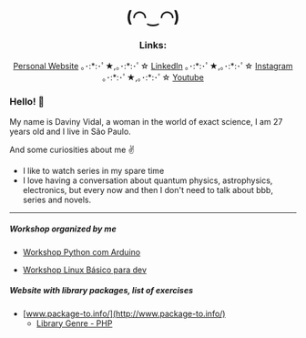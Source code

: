 <h1 align="center">(◠‿◠) </h1>

<h3 align="center">Links:</h3>
<p align="center">
  <a href="http://davinyvidal.divulgue.info/">Personal Website</a> ｡･:*:･ﾟ★,｡･:*:･ﾟ☆ 
  <a href="https://www.linkedin.com/in/davinyvidal/">LinkedIn</a> ｡･:*:･ﾟ★,｡･:*:･ﾟ☆ 
  <a href="https://www.instagram.com/daviny.vidal/">Instagram</a> ｡･:*:･ﾟ★,｡･:*:･ﾟ☆ 
  <a href="https://www.youtube.com/channel/UCbcIGM1t3Hmzcm5w-gU6PWg">Youtube</a>
</p>


### Hello! :wave:
My name is Daviny Vidal, a woman in the world of exact science, I am 27 years old and I live in São Paulo.

And some curiosities about me :v:

- I like to watch series in my spare time
- I love having a conversation about quantum physics, astrophysics, electronics, but every now and then I don't need to talk about bbb, series and novels.

---

##### Workshop organized by me

- [Workshop Python com Arduino](http://pythoncomarduino.divulgue.info/)

- [Workshop Linux Básico para dev](http://linuxbasicoparadev.divulgue.info/)  


##### Website with library packages, list of exercises

- [www.package-to.info/](http://www.package-to.info/)
    - [Library Genre - PHP](http://www.package-to.info/library_genre)
